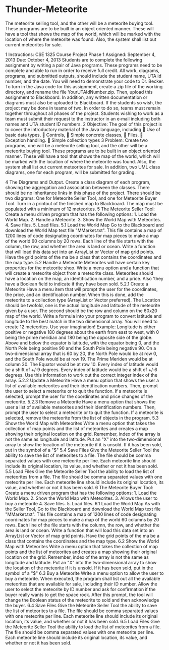 # Thunder-Meteorite
The meteorite selling tool, and the other will be a meteorite buying tool. These programs are to be built in an object oriented manner. These will have a tool that shows the map of the world, which will be marked with the location of where the meteorite was found. Also, the system shall list out current meteorites for sale. 

1 Instructions:
CSE 1325
Course Project Phase 1 Assigned: September 4, 2013 Due: October 4, 2013
Students are to complete the following assignment by writing a pair of Java programs. These programs need to be complete and able to run in order to receive full credit. All work, diagrams, programs, and submitted outputs, should include the student name, UTA id number, and the date. You will need to demonstrate your code to Dr. Becker.
To turn in the Java code for this assignment, create a zip file of the working directory, and rename the file YourUTAIdNumber.zip. Then, upload this assignment to Blackboard.
In addition, any written documentation or diagrams must also be uploaded to Blackboard.
If the students so wish, the project may be done in teams of two. In order to do so, teams must remain together throughout all phases of the project. Students wishing to work as a team must submit their request to the instructor in an e‐mail including both names and UTA student ID numbers.
2 Objective:
The goal of this project is to cover the introductory material of the Java language, including
 Use of basic data types,
 Controls,
 Simple concrete classes,
 Files,
 Exception handling.
 Simple collection types
3 Problem:
Create two programs, one will be a meteorite selling tool, and the other will be a meteorite buying tool. These programs are to be built in an object oriented manner. These will have a tool that shows the map of the world, which will be marked with the location of where the meteorite was found. Also, the system shall list out current meteorites for sale. In addition, two UML class diagrams, one for each program, will be submitted for grading.
  
4 The Diagrams and Output.
Create a class diagram of each program, showing the aggregation and association between the classes. There should be no inheritance links in this phase of the project. There should be two diagrams: One for Meteorite Seller Tool, and one for Meteorite Buyer Tool. Turn in a printout of the finished map to Blackboard. The map must be populated with a minimum of 12 meteorites.
5 The Meteorite Seller Tool:
Create a menu driven program that has the following options: 1. Load the World Map.
2. Handle a Meteorite.
3. Show the World Map with Meteorites.
4. Save files. 5. Load files.
5.1 Load the World Map
Go to the Blackboard and download the World Map text file "MMarket.txt". This file contains a map of 1200 lines of code designating coordinates for map pieces to make a map of the world 60 columns by 20 rows. Each line of the file starts with the column, the row, and whether the area is land or ocean. Write a function that will load this data set into an ArrayList or Vector of map grid points. Have the grid points of the ma be a class that contains the coordinates and the map type.
5.2 Handle a Meteorite
Meteorites will have certain key properties for the meteorite shop. Write a menu option and a function that will create a meteorite object from a meteorite class. Meteorites should have a location on the map, an identification number, and a price. Also 'they have a Boolean field to indicate if they have been sold.
5.2.1 Create a Meteorite
Have a menu item that will prompt the user for the coordinates, the price, and an identification number. When this is done, add the meteorite to a collection type (ArrayList or Vector preferred). The Location should be twofold, one is the actual longitude and latitude of the meteorite given by a user. The second should be the row and column on the 60x20 map of the world. Write a formula into your program to convert latitude and longitude to the best match in the two dimensional array. You will need to create 12 meteorites. Use your imagination!
      Example:
Longitude is either positive or negative 180 degrees about the earth from east to west, with 0 being the prime meridian and 180 being the opposite side of the globe. Above and below the equator is latitude, with the equator being 0, and the North Pole being positive 90 and the South Pole being negative 90. On a two‐dimensional array that is 60 by 20, the North Pole would be at row 0, and the South Pole would be at row 19. The Prime Meriden would be at column 30. The Equator would be at row 10. Every index of latitude would be a shift of +/‐9 degrees. Every index of latitude would be a shift of +/‐6 degrees. Use this information to work out the correct integer index of the array.
                5.2.2 Update a Meteorite
Have a menu option that shows the user a list of available meteorites and their identification numbers. Then, prompt the user to select a meteorite or to quit the function. If a meteorite is selected, prompt the user for the coordinates and price changes of the meteorite.
5.2.3 Remove a Meteorite
Have a menu option that shows the user a list of available meteorites and their identification numbers. Then, prompt the user to select a meteorite or to quit the function. If a meteorite is selected, remove the meteorite from the list of objects in the program.
5.3 Show the World Map with Meteorites
Write a menu option that takes the collection of map points and the list of meteorites and creates a map showing their original location on the grid. Remember, index of the array is not the same as longitude and latitude. Put an "X" into the two‐dimensional array to show the location of the meteorite if it is unsold. If it has been sold, put in the symbol of a "$"
5.4 Save Files
Give the Meteorite Seller Tool the ability to save the list of meteorites to a file. The file should be comma separated values with one meteorite per line. Each meteorite line should include its original location, its value, and whether or not it has been sold.
5.5 Load Files
Give the Meteorite Seller Tool the ability to load the list of meteorites from a file. The file should be comma separated values with one meteorite per line. Each meteorite line should include its original location, its value, and whether or not it has been sold.
6 The Meteorite Buyer Tool:
Create a menu driven program that has the following options: 1. Load the World Map.
2. Show the World Map with Meteorites.
3. Allows the user to buy a meteorite
4. Save files. 5. Load files.
6.1 Load the World Map
As with the Seller Tool, Go to the Blackboard and download the World Map text file "MMarket.txt". This file contains a map of 1200 lines of code designating coordinates for map pieces to make a map of the world 60 columns by 20 rows. Each line of the file starts with the column, the row, and whether the area is land or ocean. Write a function that will load this data set into an ArrayList or Vector of map grid points. Have the grid points of the ma be a class that contains the coordinates and the map type.
6.2 Show the World Map with Meteorites
Write a menu option that takes the collection of map points and the list of meteorites and creates a map showing their original location on the grid. Remember, index of the array is not the same as longitude and latitude. Put an "X" into the two‐dimensional array to show the location of the meteorite if it is unsold. If it has been sold, put in the symbol of a "$"
6.3 Buy a Meteorite
Write a menu option to allow the user to buy a meteorite. When executed, the program shall list out all the available meteorites that are available for sale, including their ID number. Allow the user to select the meteorite by ID number and ask for confirmation if the buyer really wants to get the space rock. After this prompt, the tool will change the Boolean status of the meteorite to sold and then acknowledge the buyer.
6.4 Save Files
Give the Meteorite Seller Tool the ability to save the list of meteorites to a file. The file should be comma separated values with one meteorite per line. Each meteorite line should include its original location, its value, and whether or not it has been sold.
6.5 Load Files
Give the Meteorite Seller Tool the ability to load the list of meteorites from a file. The file should be comma separated values with one meteorite per line. Each meteorite line should include its original location, its value, and whether or not it has been sold.
